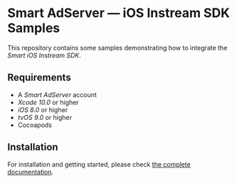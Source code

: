 # Smart AdServer — iOS Instream SDK Samples

This repository contains some samples demonstrating how to integrate the _Smart iOS Instream SDK_.

## Requirements

* A _Smart AdServer_ account
* _Xcode 10.0_ or higher
* _iOS 8.0_ or higher
* _tvOS 9.0_ or higher
* Cocoapods

## Installation

For installation and getting started, please check [the complete documentation](http://documentation.smartadserver.com/instreamSDK/).
